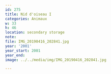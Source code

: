 ```yaml
---
id: 275
title: Nid d'oiseau I
categories: Animaux
w: 33
h: 46
location: secondary storage
note:
file: IMG_20190416_202841.jpg
year: '2001'
year_start: 2001
year_end:
image: ../../media/img/IMG_20190416_202841.jpg

---
```

